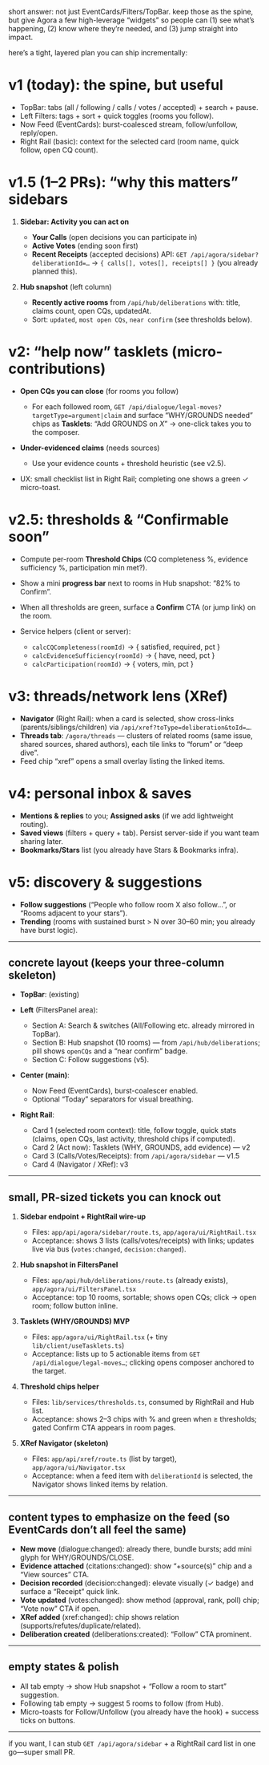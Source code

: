 short answer: not just EventCards/Filters/TopBar. keep those as the spine, but give Agora a few high-leverage “widgets” so people can (1) see what’s happening, (2) know where they’re needed, and (3) jump straight into impact.

here’s a tight, layered plan you can ship incrementally:

# v1 (today): the spine, but useful

* TopBar: tabs (all / following / calls / votes / accepted) + search + pause.
* Left Filters: tags + sort + quick toggles (rooms you follow).
* Now Feed (EventCards): burst-coalesced stream, follow/unfollow, reply/open.
* Right Rail (basic): context for the selected card (room name, quick follow, open CQ count).

# v1.5 (1–2 PRs): “why this matters” sidebars

1. **Sidebar: Activity you can act on**

   * **Your Calls** (open decisions you can participate in)
   * **Active Votes** (ending soon first)
   * **Recent Receipts** (accepted decisions)
     API: `GET /api/agora/sidebar?deliberationId=…` → `{ calls[], votes[], receipts[] }` (you already planned this).

2. **Hub snapshot** (left column)

   * **Recently active rooms** from `/api/hub/deliberations` with: title, claims count, open CQs, updatedAt.
   * Sort: `updated`, `most open CQs`, `near confirm` (see thresholds below).

# v2: “help now” tasklets (micro-contributions)

* **Open CQs you can close** (for rooms you follow)

  * For each followed room, `GET /api/dialogue/legal-moves?targetType=argument|claim` and surface “WHY/GROUNDS needed” chips as **Tasklets**: “Add GROUNDS on *X*” → one-click takes you to the composer.
* **Under-evidenced claims** (needs sources)

  * Use your evidence counts + threshold heuristic (see v2.5).
* UX: small checklist list in Right Rail; completing one shows a green ✓ micro-toast.

# v2.5: thresholds & “Confirmable soon”

* Compute per-room **Threshold Chips** (CQ completeness %, evidence sufficiency %, participation min met?).
* Show a mini **progress bar** next to rooms in Hub snapshot: “82% to Confirm”.
* When all thresholds are green, surface a **Confirm** CTA (or jump link) on the room.
* Service helpers (client or server):

  * `calcCQCompleteness(roomId)` → { satisfied, required, pct }
  * `calcEvidenceSufficiency(roomId)` → { have, need, pct }
  * `calcParticipation(roomId)` → { voters, min, pct }

# v3: threads/network lens (XRef)

* **Navigator** (Right Rail): when a card is selected, show cross-links (parents/siblings/children) via `/api/xref?toType=deliberation&toId=…`.
* **Threads tab**: `/agora/threads` — clusters of related rooms (same issue, shared sources, shared authors), each tile links to “forum” or “deep dive”.
* Feed chip “xref” opens a small overlay listing the linked items.

# v4: personal inbox & saves

* **Mentions & replies** to you; **Assigned asks** (if we add lightweight routing).
* **Saved views** (filters + query + tab). Persist server-side if you want team sharing later.
* **Bookmarks/Stars** list (you already have Stars & Bookmarks infra).

# v5: discovery & suggestions

* **Follow suggestions** (“People who follow room X also follow…”, or “Rooms adjacent to your stars”).
* **Trending** (rooms with sustained burst > N over 30–60 min; you already have burst logic).

---

## concrete layout (keeps your three-column skeleton)

* **TopBar**: (existing)
* **Left** (FiltersPanel area):

  * Section A: Search & switches (All/Following etc. already mirrored in TopBar).
  * Section B: Hub snapshot (10 rooms) — from `/api/hub/deliberations`; pill shows `openCQs` and a “near confirm” badge.
  * Section C: Follow suggestions (v5).
* **Center (main)**:

  * Now Feed (EventCards), burst-coalescer enabled.
  * Optional “Today” separators for visual breathing.
* **Right Rail**:

  * Card 1 (selected room context): title, follow toggle, quick stats (claims, open CQs, last activity, threshold chips if computed).
  * Card 2 (Act now): Tasklets (WHY, GROUNDS, add evidence) — v2
  * Card 3 (Calls/Votes/Receipts): from `/api/agora/sidebar` — v1.5
  * Card 4 (Navigator / XRef): v3

---

## small, PR-sized tickets you can knock out

1. **Sidebar endpoint + RightRail wire-up**

   * Files: `app/api/agora/sidebar/route.ts`, `app/agora/ui/RightRail.tsx`
   * Acceptance: shows 3 lists (calls/votes/receipts) with links; updates live via bus (`votes:changed`, `decision:changed`).

2. **Hub snapshot in FiltersPanel**

   * Files: `app/api/hub/deliberations/route.ts` (already exists), `app/agora/ui/FiltersPanel.tsx`
   * Acceptance: top 10 rooms, sortable; shows open CQs; click → open room; follow button inline.

3. **Tasklets (WHY/GROUNDS) MVP**

   * Files: `app/agora/ui/RightRail.tsx` (+ tiny `lib/client/useTasklets.ts`)
   * Acceptance: lists up to 5 actionable items from `GET /api/dialogue/legal-moves…`; clicking opens composer anchored to the target.

4. **Threshold chips helper**

   * Files: `lib/services/thresholds.ts`, consumed by RightRail and Hub list.
   * Acceptance: shows 2–3 chips with % and green when ≥ thresholds; gated Confirm CTA appears in room pages.

5. **XRef Navigator (skeleton)**

   * Files: `app/api/xref/route.ts` (list by target), `app/agora/ui/Navigator.tsx`
   * Acceptance: when a feed item with `deliberationId` is selected, the Navigator shows linked items by relation.

---

## content types to emphasize on the feed (so EventCards don’t all feel the same)

* **New move** (dialogue\:changed): already there, bundle bursts; add mini glyph for WHY/GROUNDS/CLOSE.
* **Evidence attached** (citations\:changed): show “+source(s)” chip and a “View sources” CTA.
* **Decision recorded** (decision\:changed): elevate visually (✓ badge) and surface a “Receipt” quick link.
* **Vote updated** (votes\:changed): show method (approval, rank, poll) chip; “Vote now” CTA if open.
* **XRef added** (xref\:changed): chip shows relation (supports/refutes/duplicate/related).
* **Deliberation created** (deliberations\:created): “Follow” CTA prominent.

---

## empty states & polish

* All tab empty → show Hub snapshot + “Follow a room to start” suggestion.
* Following tab empty → suggest 5 rooms to follow (from Hub).
* Micro-toasts for Follow/Unfollow (you already have the hook) + success ticks on buttons.

---

if you want, I can stub `GET /api/agora/sidebar` + a RightRail card list in one go—super small PR.
